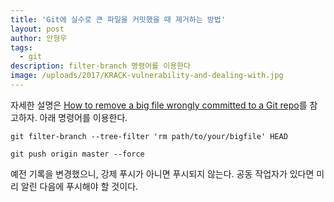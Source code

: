 ```yaml
---
title: 'Git에 실수로 큰 파일을 커밋했을 때 제거하는 방법'
layout: post
author: 안형우
tags: 
  - git
description: filter-branch 명령어를 이용한다
image: /uploads/2017/KRACK-vulnerability-and-dealing-with.jpg
---
```


자세한 설명은 [How to remove a big file wrongly committed to a Git repo][1]를 참고하자. 아래 명령어를 이용한다.

[1]: https://murze.be/2017/10/remove-big-file-wrongly-committed-git-repo/

~~~~
git filter-branch --tree-filter 'rm path/to/your/bigfile' HEAD

git push origin master --force
~~~~

예전 기록을 변경했으니, 강제 푸시가 아니면 푸시되지 않는다. 공동 작업자가 있다면 미리 알린 다음에 푸시해야 할 것이다.
